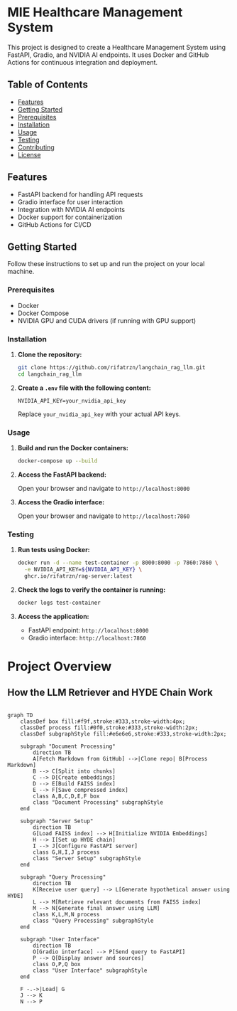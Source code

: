 # MIE Healthcare Management System

This project is designed to create a Healthcare Management System using FastAPI, Gradio, and NVIDIA AI endpoints. It uses Docker and GitHub Actions for continuous integration and deployment.

## Table of Contents

- [Features](#features)
- [Getting Started](#getting-started)
- [Prerequisites](#prerequisites)
- [Installation](#installation)
- [Usage](#usage)
- [Testing](#testing)
- [Contributing](#contributing)
- [License](#license)

## Features

- FastAPI backend for handling API requests
- Gradio interface for user interaction
- Integration with NVIDIA AI endpoints
- Docker support for containerization
- GitHub Actions for CI/CD

## Getting Started

Follow these instructions to set up and run the project on your local machine.

### Prerequisites

- Docker
- Docker Compose
- NVIDIA GPU and CUDA drivers (if running with GPU support)

### Installation

1. **Clone the repository:**

    ```sh
    git clone https://github.com/rifatrzn/langchain_rag_llm.git
    cd langchain_rag_llm
    ```

2. **Create a `.env` file with the following content:**

    ```env
    NVIDIA_API_KEY=your_nvidia_api_key
    ```

    Replace `your_nvidia_api_key` with your actual API keys.

### Usage

1. **Build and run the Docker containers:**

    ```sh
    docker-compose up --build
    ```

2. **Access the FastAPI backend:**

    Open your browser and navigate to `http://localhost:8000`

3. **Access the Gradio interface:**

    Open your browser and navigate to `http://localhost:7860`

### Testing

1. **Run tests using Docker:**

    ```sh
    docker run -d --name test-container -p 8000:8000 -p 7860:7860 \
      -e NVIDIA_API_KEY=${NVIDIA_API_KEY} \
      ghcr.io/rifatrzn/rag-server:latest
    ```

2. **Check the logs to verify the container is running:**

    ```sh
    docker logs test-container
    ```

3. **Access the application:**

    - FastAPI endpoint: `http://localhost:8000`
    - Gradio interface: `http://localhost:7860`


# Project Overview

## How the LLM Retriever and HYDE Chain Work

```mermaid

graph TD
    classDef box fill:#f9f,stroke:#333,stroke-width:4px;
    classDef process fill:#0f0,stroke:#333,stroke-width:2px;
    classDef subgraphStyle fill:#e6e6e6,stroke:#333,stroke-width:2px;

    subgraph "Document Processing"
        direction TB
        A[Fetch Markdown from GitHub] -->|Clone repo| B[Process Markdown]
        B --> C[Split into chunks]
        C --> D[Create embeddings]
        D --> E[Build FAISS index]
        E --> F[Save compressed index]
        class A,B,C,D,E,F box
        class "Document Processing" subgraphStyle
    end

    subgraph "Server Setup"
        direction TB
        G[Load FAISS index] --> H[Initialize NVIDIA Embeddings]
        H --> I[Set up HYDE chain]
        I --> J[Configure FastAPI server]
        class G,H,I,J process
        class "Server Setup" subgraphStyle
    end

    subgraph "Query Processing"
        direction TB
        K[Receive user query] --> L[Generate hypothetical answer using HYDE]
        L --> M[Retrieve relevant documents from FAISS index]
        M --> N[Generate final answer using LLM]
        class K,L,M,N process
        class "Query Processing" subgraphStyle
    end

    subgraph "User Interface"
        direction TB
        O[Gradio interface] --> P[Send query to FastAPI]
        P --> Q[Display answer and sources]
        class O,P,Q box
        class "User Interface" subgraphStyle
    end

    F -.->|Load| G
    J --> K
    N --> P

